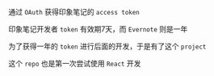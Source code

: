 通过 `OAuth` 获得印象笔记的 `access token`

印象笔记开发者 `token` 有效期7天，而 `Evernote` 则是一年

为了获得一年的 `token` 进行后面的开发，于是有了这个 `project`

这个 `repo` 也是第一次尝试使用 `React` 开发 